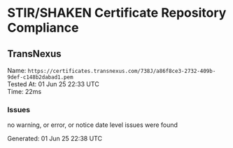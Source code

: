 # STIR/SHAKEN Certificate Repository Compliance

## TransNexus

Name: `https://certificates.transnexus.com/738J/a86f8ce3-2732-409b-9def-c148b2dabad1.pem`\
Tested At: 01 Jun 25 22:33 UTC\
Time: 22ms

### Issues

no warning, or error, or notice date level issues were found

Generated: 01 Jun 25 22:38 UTC